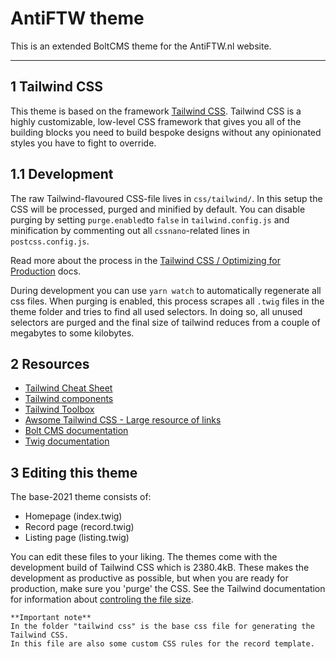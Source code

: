AntiFTW theme
========================

This is an extended BoltCMS theme for the AntiFTW.nl website.

---

1 Tailwind CSS
--------------

This theme is based on the framework [Tailwind CSS](https://tailwindcss.com/).
Tailwind CSS is a highly customizable, low-level CSS framework that gives you 
all of the building blocks you need to build bespoke designs without any 
opinionated styles you have to fight to override.

1.1 Development
---------------

The raw Tailwind-flavoured CSS-file lives in `css/tailwind/`. In this setup the 
CSS will be processed, purged and minified by default. You can disable purging 
by setting `purge.enabled`to `false` in `tailwind.config.js` and minification by 
commenting out all `cssnano`-related lines in `postcss.config.js`. 

Read more about the process in the [Tailwind CSS / Optimizing for Production][opt] docs.

During development you can use `yarn watch` to automatically regenerate all css 
files. When purging is enabled, this process scrapes all `.twig` files in the 
theme folder and tries to find all used selectors. In doing so, all unused 
selectors are purged and the final size of tailwind reduces from a couple of 
megabytes to some kilobytes.

2 Resources
-----------

- [Tailwind Cheat Sheet](https://nerdcave.com/tailwind-cheat-sheet)
- [Tailwind components](https://tailwindcomponents.com/)
- [Tailwind Toolbox](https://www.tailwindtoolbox.com/)
- [Awsome Tailwind CSS - Large resource of links](https://github.com/aniftyco/awesome-tailwindcss)
- [Bolt CMS documentation](https://docs.bolt.cm/4.0/getting-started/introduction)
- [Twig documentation](https://twig.symfony.com/)

3 Editing this theme
--------------------

The base-2021 theme consists of:

- Homepage (index.twig)
- Record page (record.twig)
- Listing page (listing.twig)

You can edit these files to your liking. The themes come with the development 
build of Tailwind CSS which is 2380.4kB. 
These makes the development as productive as possible, but when you are ready 
for production, make sure you 'purge' the CSS. 
See the Tailwind documentation for information about [controling the file size](https://tailwindcss.com/docs/controlling-file-size).

```
**Important note**
In the folder "tailwind css" is the base css file for generating the Tailwind CSS.
In this file are also some custom CSS rules for the record template.
```

[opt]: https://tailwindcss.com/docs/optimizing-for-production
[installation]: https://docs.bolt.cm/installation/installation

